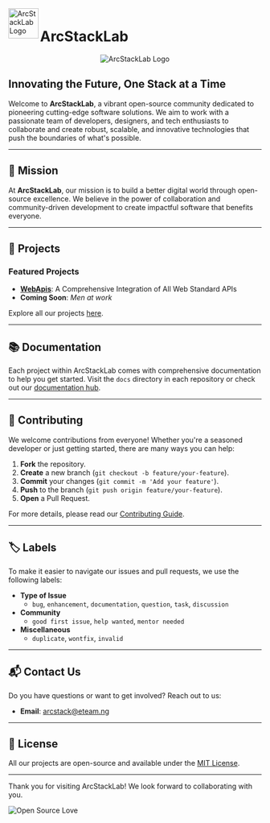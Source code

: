 <img align="left" width="60" alt="ArcStackLab Logo" src="https://avatars.githubusercontent.com/u/177078216" />

# ArcStackLab

<p align="center">
  <img alt="ArcStackLab Logo" src="https://avatars.githubusercontent.com/u/177078216" />
</p>

## Innovating the Future, One Stack at a Time

Welcome to **ArcStackLab**, a vibrant open-source community dedicated to pioneering cutting-edge software solutions. We aim to work with a passionate team of developers, designers, and tech enthusiasts to collaborate and create robust, scalable, and innovative technologies that push the boundaries of what's possible.

---

## 🌟 Mission

At **ArcStackLab**, our mission is to build a better digital world through open-source excellence. We believe in the power of collaboration and community-driven development to create impactful software that benefits everyone.

---

## 🚀 Projects

### Featured Projects

- **[WebApis](https://jsr.io/@arcstack/webapis)**: A Comprehensive Integration of All Web Standard APIs
- **Coming Soon**: _Men at work_

Explore all our projects [here](https://jsr.io/@arcstack).

---

## 📚 Documentation

Each project within ArcStackLab comes with comprehensive documentation to help you get started. Visit the `docs` directory in each repository or check out our [documentation hub](https://arcstacklab.github.io/ArcStackLab).

---

## 🤝 Contributing

We welcome contributions from everyone! Whether you're a seasoned developer or just getting started, there are many ways you can help:

1. **Fork** the repository.
2. **Create** a new branch (`git checkout -b feature/your-feature`).
3. **Commit** your changes (`git commit -m 'Add your feature'`).
4. **Push** to the branch (`git push origin feature/your-feature`).
5. **Open** a Pull Request.

For more details, please read our [Contributing Guide](https://github.com/ArcStackLab/ArcStackLab/CONTRIBUTING.md).

---

## 🏷️ Labels

To make it easier to navigate our issues and pull requests, we use the following labels:

- **Type of Issue**
  - `bug`, `enhancement`, `documentation`, `question`, `task`, `discussion`
- **Community**
  - `good first issue`, `help wanted`, `mentor needed`
- **Miscellaneous**
  - `duplicate`, `wontfix`, `invalid`

---

## 📬 Contact Us

Do you have questions or want to get involved? Reach out to us:

- **Email**: arcstack@eteam.ng

---

## 📜 License

All our projects are open-source and available under the [MIT License](https://github.com/ArcStackLab/ArcStackLab/LICENSE).

---

Thank you for visiting ArcStackLab! We look forward to collaborating with you.

![Open Source Love](https://badges.frapsoft.com/os/v1/open-source.svg?v=103)
